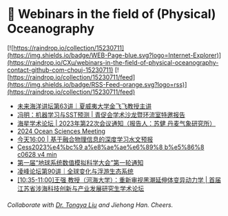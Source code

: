 # 🌊 Webinars in the field of (Physical) Oceanography

[![https://raindrop.io/collection/15230711](https://img.shields.io/badge/WEB-Page-blue.svg?logo=Internet-Explorer)](https://raindrop.io/CXu/webinars-in-the-field-of-physical-oceanography-contact-github-com-chouj-15230711) [![https://raindrop.io/collection/15230711/feed](https://img.shields.io/badge/RSS-Feed-orange.svg?logo=rss)](https://raindrop.io/collection/15230711/feed)

<!-- BLOG-POST-LIST:START -->
- [未来海洋讲坛第63讲｜夏威夷大学金飞飞教授主讲](https://mp.weixin.qq.com/s/iwPEYi2uxCPfw7AVl_clQw)
- [冯明：机器学习与SST预测 | 青促会学术沙龙暨环流室特邀报告](https://mp.weixin.qq.com/s/LsVhtVkTae6xgKbqPqnzMA)
- [海星学术论坛 | 2023年第22次会议通知（报告人：苏健 丹麦气象研究所）](https://mp.weixin.qq.com/s/oe5OdHWGMNCXWEFz0Skk5Q)
- [2024 Ocean Sciences Meeting](https://agu.confex.com/agu/OSM24/prelim.cgi/Home/0)
- [今天16:00 | 基于融合物理信息的深度学习水文预报](https://mp.weixin.qq.com/s/z0fbo7odK8FuVUyVD4c_qA)
- [Cess2023%e4%bc%9 a%e8%ae%ae%e6%89%8 b%e5%86%8 c0628 v4 min](http://www.cess.org.cn/Assets/userfiles/sys_eb538c1c-65ff-4e82-8e6a-a1ef01127fed/files/CESS2023%e4%bc%9a%e8%ae%ae%e6%89%8b%e5%86%8c0628V4-min.pdf)
- [第一届“地球系统数值模拟科学大会”第一轮通知](https://earthlab.casconf.cn/page/1654747870592634880)
- [凌峰论坛第90讲｜全球变化与浮游生态系统](https://mp.weixin.qq.com/s/EmORz59pI4QHs-TSD6nSzQ)
- [[10:35-11:00]王强 教授（河海大学）：重新审视黑潮延伸体变异动力学 | 首届江苏省涉海科技创新与产业发展研究生学术论坛](https://www.koushare.com/lives/room/491849)
<!-- BLOG-POST-LIST:END -->

###### Collaborate with [Dr. Tongya Liu](https://liutongya.github.io/) and Jiehong Han. Cheers.
